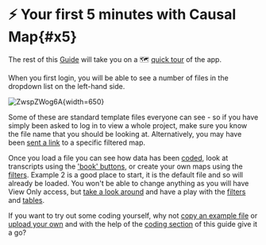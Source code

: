 # ⚡ Your first 5 minutes with Causal Map{#x5}

The rest of this [Guide](guide.causalmap.app) will take you on a 🗺 [quick tour](#xquick-tour) of the app.

When you first login, you will be able to see a number of files in the dropdown list on the left-hand side.

![ZwspZWog6A](_assets/ZwspZWog6A.gif){width=650}

Some of these are standard template files everyone can see - so if you have simply been asked to log in to view a whole project, make sure you know the file name that you should be looking at. Alternatively, you may have been [sent a link](#xinvite) to a specific filtered map. 

Once you load a file you can see how data has been [coded](#xcoding-panel), look at transcripts using the ['book' buttons](#xstatement-nav), or create your own maps using the [filters](xintro-filters). Example 2 is a good place to start, it is the default file and so will already be loaded. You won't be able to change anything as you will have View Only access, but [take a look around](#quick-tour) and have a play with the [filters](#xintro-filters) and [tables](x#all-tables).

If you want to try out some coding yourself, why not [copy an example file](#xown-copy) or [upload your own](#ximport) and with the help of the [coding section](#xcoding-panel) of this guide give it a go?




